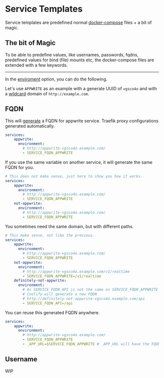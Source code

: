 # Service Templates

Service templates are predefined normal [docker-compose](https://docs.docker.com/compose/compose-file/compose-file-v3/) files + a bit of magic.

## The bit of Magic

To be able to predefine values, like usernames, passwords, fqdns, predefined values for bind (file) mounts etc, the docker-compose files are extended with a few keywords.

--- 

In the [enviroment](https://docs.docker.com/compose/compose-file/compose-file-v3/#environment) option, you can do the following. 

Let's use `APPWRITE` as an example with a generate UUID of `vgsco4o` and with a [wildcard](./servers.md#wildcard-domain) domain of `http://example.com`.

## FQDN

This will [generate](./servers.md#wildcard-domain) a FQDN for appwrite service. Traefik proxy configurations generated automatically.

```yaml
services:
    appwrite:
      environment:
        # http://appwrite-vgsco4o.example.com/
        - SERVICE_FQDN_APPWRITE 
```

If you use the same variable on another service, it will generate the same FQDN for you. 

```yaml
# This does not make sense, just here to show you how it works.
services:
    appwrite:
      environment:
        # http://appwrite-vgsco4o.example.com/
        - SERVICE_FQDN_APPWRITE 
    not-appwrite:
      environment:
        # http://appwrite-vgsco4o.example.com/
        - SERVICE_FQDN_APPWRITE
```

You sometimes need the same domain, but with different paths.

```yaml
# This make sense, not like the previous.
services:
    appwrite:
      environment:
        # http://appwrite-vgsco4o.example.com/
        - SERVICE_FQDN_APPWRITE
    not-appwrite:
      environment:
        # http://appwrite-vgsco4o.example.com/v1/realtime
        - SERVICE_FQDN_APPWRITE=/v1/realtime 
    definitely-not-appwrite:
      environment:
        # As SERVICE_FQDN_API is not the same as SERVICE_FQDN_APPWRITE
        # Coolify will generate a new FQDN 
        # http://definitely-not-appwrite-vgsco4o.example.com/api
        - SERVICE_FQDN_API=/api
```

You can reuse this generated FQDN anywhere.

```yaml
services:
    appwrite:
      environment:
        # http://appwrite-vgsco4o.example.com/
        - SERVICE_FQDN_APPWRITE 
        - _APP_URL=$SERVICE_FQDN_APPWRITE # _APP_URL will have the FQDN because SERVICE_FQDN_APPWRITE is just a simple environment variable
```

## Username
 
WIP
